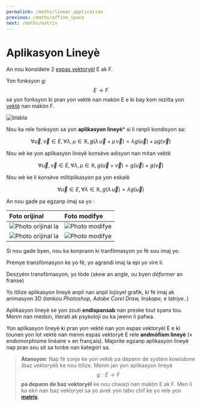 ```yaml
---
permalink: /maths/linear_application
previous: /maths/affine_space
next: /maths/matrix
---
```


# Aplikasyon Lineyè
An nou konsidere 2 [espas vektoryèl](/fizikkreyol/maths/vector_space) E ak F.

Yon fonksyon g: $$E \rightarrow F$$ se yon fonksyon ki pran yon vektè nan makòn E e ki bay kom rezilta yon [vektè](/fizikkreyol/maths/vector) nan makòn F.

![blabla](/fizikkreyol/assets/linear_application/aplikasyon_lineyè.png)

Nou ka rele fonksyon sa yon **aplikasyon lineyè*** si li ranpli kondisyon sa:

$$\forall \vec{u},\vec{v} \in E, \forall \lambda, \mu \in \mathbb{R}, g(\lambda \,\vec{u}+\mu \,\vec{v})=\lambda g(\vec{u})+\mu g(\vec{v})$$

Nou wè ke yon aplikasyon lineyè konsève adisyon nan mitan vektè

$$\forall \vec{u},\vec{v} \in E, \forall \lambda, \mu \in \mathbb{R}, g(\vec{u}+\vec{v})= g(\vec{u})+  g(\vec{v})$$

Nou wè ke li konsève miltiplikasyon pa yon eskalè

$$\forall \vec{u} \in E, \forall \lambda \in \mathbb{R}, g(\lambda \,\vec{u})=\lambda g(\vec{u})$$

An nou gade pa egzanp imaj sa yo :

|Foto orijinal| Foto modifye |
|:--|:--|
|![Photo orijinal la](/fizikkreyol/assets/linear_application/original.jpg) |![Photo modifye](/fizikkreyol/assets/linear_application/after_transformation.png) | 
|![Photo orijinal la](/fizikkreyol/assets/linear_application/original.jpg) |![Photo modifye](/fizikkreyol/assets/linear_application/after_transformation_2.png) | 

Si nou gade byen, nou ka konprann ki tranfòmasyon yo fè sou imaj yo.

Premye transfòmasyon ke yo fè, yo agrandi imaj la epi yo vire li.

Deszyèm transfòmasyon, yo tòde (*skew* an angle, ou byen *déformer* an franse)

Yo itilize aplikasyon lineyè anpil nan anpil lojisyel grafik, ki fè imaj ak animasyon 3D (*tankou Photoshop, Adobe Corel Draw, Inskape, e latriye..*)

Aplikasyon lineyè se yon zouti **endispansab** nan preske tout syans tou. Menm nan medsin, literati ak psykoloji ou ka jwenn li pafwa.

Yon aplikasyon lineyè ki pran yon vektè nan yon espas vektoryèl E e ki tounen yon lot vektè nan menm espas vektoryè E rele **andmòfism lineyè** (« endomorphisme linéaire » en français). Majorite egzanp aplikasyon lineyè nap pran sou sit sa tonbe nan kategori sa.

> **Atansyon**: Nap fè sonje ke yon vektè pa depann de systèm kowòdone (baz vektoryèl) ke nou itilize.
Menm jan yon aplikasyon lineyè $$g: E \rightarrow F$$ **pa depann de baz vektoryèl** ke nou chwazi nan makòn E ak F. Men li ka ekri nan baz vektoryel sa yo avek yon tabo chif ke yo rele yon [**matris**](/fizikkreyol/maths/matrix).

